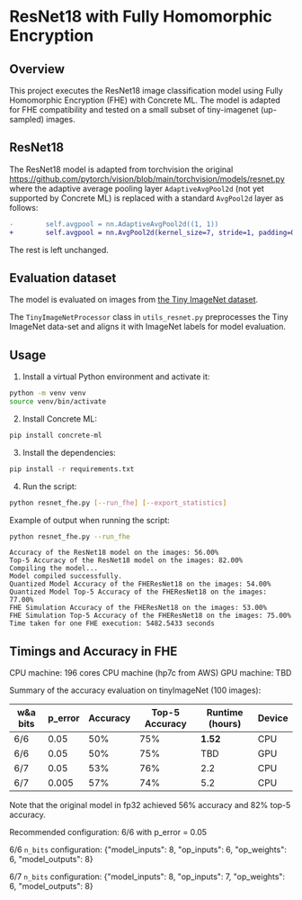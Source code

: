 # ResNet18 with Fully Homomorphic Encryption

## Overview

This project executes the ResNet18 image classification model using Fully Homomorphic Encryption (FHE) with Concrete ML. The model is adapted for FHE compatibility and tested on a small subset of tiny-imagenet (up-sampled) images.

## ResNet18

The ResNet18 model is adapted from torchvision the original https://github.com/pytorch/vision/blob/main/torchvision/models/resnet.py where the adaptive average pooling layer `AdaptiveAvgPool2d` (not yet supported by Concrete ML) is replaced with a standard `AvgPool2d` layer as follows:

```diff
-        self.avgpool = nn.AdaptiveAvgPool2d((1, 1))
+        self.avgpool = nn.AvgPool2d(kernel_size=7, stride=1, padding=0)
```

The rest is left unchanged.

## Evaluation dataset

The model is evaluated on images from [the Tiny ImageNet dataset](https://huggingface.co/datasets/zh-plus/tiny-imagenet).

The `TinyImageNetProcessor` class in `utils_resnet.py` preprocesses the Tiny ImageNet data-set and aligns it with ImageNet labels for model evaluation.

## Usage

1. Install a virtual Python environment and activate it:

```bash
python -m venv venv
source venv/bin/activate
```

2. Install Concrete ML:

```bash
pip install concrete-ml
```

3. Install the dependencies:

```bash
pip install -r requirements.txt
```

4. Run the script:

```bash
python resnet_fhe.py [--run_fhe] [--export_statistics]
```

Example of output when running the script:

```bash
python resnet_fhe.py --run_fhe
```

```
Accuracy of the ResNet18 model on the images: 56.00%
Top-5 Accuracy of the ResNet18 model on the images: 82.00%
Compiling the model...
Model compiled successfully.
Quantized Model Accuracy of the FHEResNet18 on the images: 54.00%
Quantized Model Top-5 Accuracy of the FHEResNet18 on the images: 77.00%
FHE Simulation Accuracy of the FHEResNet18 on the images: 53.00%
FHE Simulation Top-5 Accuracy of the FHEResNet18 on the images: 75.00%
Time taken for one FHE execution: 5482.5433 seconds
```

## Timings and Accuracy in FHE

CPU machine: 196 cores CPU machine (hp7c from AWS)
GPU machine: TBD

Summary of the accuracy evaluation on tinyImageNet (100 images):

| w&a bits | p_error | Accuracy | Top-5 Accuracy | Runtime (hours) | Device |
| -------- | ------- | -------- | -------------- | --------------- | ------ |
| 6/6      | 0.05    | 50%      | 75%            | **1.52**        | CPU    |
| 6/6      | 0.05    | 50%      | 75%            | TBD             | GPU    |
| 6/7      | 0.05    | 53%      | 76%            | 2.2             | CPU    |
| 6/7      | 0.005   | 57%      | 74%            | 5.2             | CPU    |

Note that the original model in fp32 achieved 56% accuracy and 82% top-5 accuracy.

Recommended configuration: 6/6 with p_error = 0.05

6/6 `n_bits` configuration: {"model_inputs": 8, "op_inputs": 6, "op_weights": 6, "model_outputs": 8}

6/7 `n_bits` configuration: {"model_inputs": 8, "op_inputs": 7, "op_weights": 6, "model_outputs": 8}
